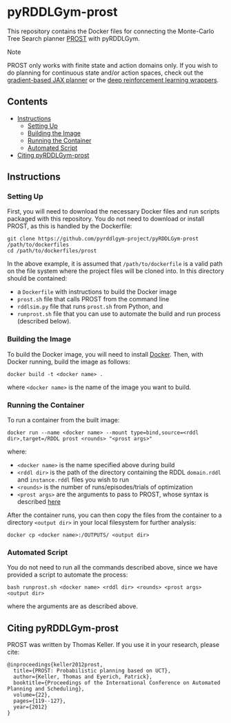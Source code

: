 # pyRDDLGym-prost
This repository contains the Docker files for connecting the Monte-Carlo Tree Search planner [PROST](https://github.com/prost-planner/prost) with pyRDDLGym.

> [!NOTE]  
> PROST only works with finite state and action domains only.
> If you wish to do planning for continuous state and/or action spaces, check out the [gradient-based JAX planner](https://github.com/pyrddlgym-project/pyRDDLGym-jax) or the [deep reinforcement learning wrappers](https://github.com/pyrddlgym-project/pyRDDLGym-rl).

## Contents
- [Instructions](#instructions)
  - [Setting Up](#setting-up)
  - [Building the Image](#building-the-image)
  - [Running the Container](#running-the-container)
  - [Automated Script](#automated-script)
- [Citing pyRDDLGym-prost](#citing-pyrddlgym-prost)
  
## Instructions

### Setting Up

First, you will need to download the necessary Docker files and run scripts packaged with this repository. You do not need to download or install PROST, as this is handled by the Dockerfile:

```shell
git clone https://github.com/pyrddlgym-project/pyRDDLGym-prost /path/to/dockerfiles
cd /path/to/dockerfiles/prost
```

In the above example, it is assumed that ``/path/to/dockerfile`` is a valid path on the file system where the project files will be cloned into.
In this directory should be contained:
- a ``Dockerfile`` with instructions to build the Docker image
- ``prost.sh`` file that calls PROST from the command line
- ``rddlsim.py`` file that runs ``prost.sh`` from Python, and
- ``runprost.sh`` file that you can use to automate the build and run process (described below).

### Building the Image

To build the Docker image, you will need to install [Docker](https://docs.docker.com/get-docker/). Then, with Docker running, build the image as follows:

```shell
docker build -t <docker name> .
```

where ``<docker name>`` is the name of the image you want to build.

### Running the Container

To run a container from the built image:

```shell
docker run --name <docker name> --mount type=bind,source=<rddl dir>,target=/RDDL prost <rounds> "<prost args>"
```

where:
- ``<docker name>`` is the name specified above during build
- ``<rddl dir>`` is the path of the directory containing the RDDL ``domain.rddl`` and ``instance.rddl`` files you wish to run
- ``<rounds>`` is the number of runs/episodes/trials of optimization
- ``<prost args>`` are the arguments to pass to PROST, whose syntax is described [here](https://github.com/pyrddlgym-project/pyRDDLGym-prost/blob/main/prost/PROST_Command_Line_Option_Notes_Thomas_Keller.txt)

After the container runs, you can then copy the files from the container to a directory ``<output dir>`` in your local filesystem for further analysis:

```shell
docker cp <docker name>:/OUTPUTS/ <output dir>
```

### Automated Script

You do not need to run all the commands described above, since we have provided a script to automate the process:

```shell
bash runprost.sh <docker name> <rddl dir> <rounds> <prost args> <output dir>
```

where the arguments are as described above.

## Citing pyRDDLGym-prost

PROST was written by Thomas Keller. If you use it in your research, please cite:

```
@inproceedings{keller2012prost,
  title={PROST: Probabilistic planning based on UCT},
  author={Keller, Thomas and Eyerich, Patrick},
  booktitle={Proceedings of the International Conference on Automated Planning and Scheduling},
  volume={22},
  pages={119--127},
  year={2012}
}
```

